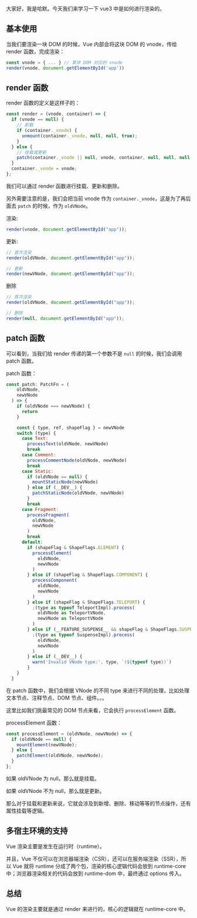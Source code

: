 大家好，我是哈默。今天我们来学习一下 vue3 中是如何进行渲染的。

## 基本使用

当我们要渲染一块 DOM 的时候，Vue 内部会将这块 DOM 的 vnode，传给 render 函数，完成渲染：

```js
const vnode = { ... } // 某块 DOM 对应的 vnode
render(vnode, document.getElementById('app'))
```

## render 函数

render 函数的定义是这样子的：

```js
const render = (vnode, container) => {
  if (vnode == null) {
    // 卸载
    if (container._vnode) {
      unmount(container._vnode, null, null, true);
    }
  } else {
    // 挂载或更新
    patch(container._vnode || null, vnode, container, null, null, null, isSVG);
  }
  container._vnode = vnode;
};
```

我们可以通过 render 函数进行挂载、更新和删除。

另外需要注意的是，我们会把当前 vnode 作为 `container._vnode`，这是为了再后面去 `patch` 的时候，作为 `oldVNode`。

渲染:

```js
render(vnode, document.getElementById("app"));
```

更新:

```js
// 首次渲染
render(oldVNode, document.getElementById("app"));

// 更新
render(newVNode, document.getElementById("app"));
```

删除

```js
// 首次渲染
render(oldVNode, document.getElementById("app"));

// 删除
render(null, document.getElementById("app"));
```

## patch 函数

可以看到，当我们给 render 传递的第一个参数不是 `null` 的时候，我们会调用 patch 函数。

patch 函数：

```js
const patch: PatchFn = (
    oldVNode,
    newVNode
  ) => {
    if (oldVNode === newVNode) {
      return
    }

    const { type, ref, shapeFlag } = newVNode
    switch (type) {
      case Text:
        processText(oldVNode, newVNode)
        break
      case Comment:
        processCommentNode(oldVNode, newVNode)
        break
      case Static:
        if (oldVNode == null) {
          mountStaticNode(newVNode)
        } else if (__DEV__) {
          patchStaticNode(oldVNode, newVNode)
        }
        break
      case Fragment:
        processFragment(
          oldVNode,
          newVNode
        )
        break
      default:
        if (shapeFlag & ShapeFlags.ELEMENT) {
          processElement(
            oldVNode,
            newVNode
          )
        } else if (shapeFlag & ShapeFlags.COMPONENT) {
          processComponent(
            oldVNode,
            newVNode
          )
        } else if (shapeFlag & ShapeFlags.TELEPORT) {
          ;(type as typeof TeleportImpl).process(
            oldVNode as TeleportVNode,
            newVNode as TeleportVNode
          )
        } else if (__FEATURE_SUSPENSE__ && shapeFlag & ShapeFlags.SUSPENSE) {
          ;(type as typeof SuspenseImpl).process(
            oldVNode,
            newVNode
          )
        } else if (__DEV__) {
          warn('Invalid VNode type:', type, `(${typeof type})`)
        }
    }
  }
```

在 patch 函数中，我们会根据 VNode 的不同 type 来进行不同的处理，比如处理文本节点、注释节点、DOM 节点、组件。。。

这里比如我们挑最常见的 DOM 节点来看，它会执行 `processElement` 函数。

processElement 函数：

```js
const processElement = (oldVNode, newVNode) => {
  if (oldVNode == null) {
    mountElement(newVNode);
  } else {
    patchElement(oldVNode, newVNode);
  }
};
```

如果 oldVNode 为 null，那么就是挂载。

如果 oldVNode 不为 null，那么就是更新。

那么对于挂载和更新来说，它就会涉及到新增、删除、移动等等的节点操作，还有属性挂载等逻辑。

## 多宿主环境的支持

Vue 渲染主要是发生在运行时（runtime）。

并且，Vue 不仅可以在浏览器端渲染（CSR），还可以在服务端渲染（SSR），所以 Vue 就将 runtime 分成了两个包，渲染的核心逻辑代码会放到 runtime-core 中；浏览器渲染相关的代码会放到 runtime-dom 中，最终通过 options 传入。

## 总结

Vue 的渲染主要就是通过 render 来进行的，核心的逻辑就在 runtime-core 中。
